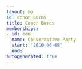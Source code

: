 ```yaml
---
layout: mp
id: conor_burns
title: Conor Burns
memberships:
- id: con
  name: Conservative Party
  start: '2010-06-08'
  end: 
autogenerated: true
---
```

